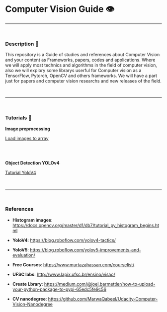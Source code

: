 # Computer Vision Guide 👁️ 
<hr>
<br>




### Description :page_facing_up:

This repository is a Guide of studies and references about Computer Vision and your content as Frameworks, papers, codes and applications. Where we will apply most technics and algorithms in the field of computer vision, also we will explory some librarys userful for Computer vision as a TensorFlow, Pytorch, OpenCV and others frameworks. We will have a part just for papers and computer vision researchs and new releases of the field.


<br>
<hr>
<br>



### Tutorials :rocket:


<b> Image preprocessing </b> 

[Load images to array](https://github.com/felipeoliverai/computer-vision-guide/blob/master/preprocessing-image/notebooks/image_preprocessing_01.ipynb)



<br>
<br>

<b> Object Detection YOLOv4 </b>

 [Tutorial YoloV4](https://github.com/felipeoliverai/computer-vision-guide/blob/master/object-detection/yolo/YoloV4/YOLO_v4_Object_Detection_with_Darknet.ipynb)

<br>
<hr>
<br>

### References 


* **Histogram images**: https://docs.opencv.org/master/d1/db7/tutorial_py_histogram_begins.html

* **YoloV4**: https://blog.roboflow.com/yolov4-tactics/

* **YoloV5**: https://blog.roboflow.com/yolov5-improvements-and-evaluation/

* **Free Courses**: https://www.murtazahassan.com/courselist/

* **UFSC labs**: http://www.lapix.ufsc.br/ensino/visao/

* **Create Lbrary**: https://medium.com/@joel.barmettler/how-to-upload-your-python-package-to-pypi-65edc5fe9c56

* **CV nanodegree**: https://github.com/MarwaQabeel/Udacity-Computer-Vision-Nanodegree


<br> 
<br>


